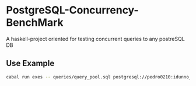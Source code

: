 # PostgreSQL-Concurrency-BenchMark

A haskell-project oriented for testing concurrent queries to any postreSQL DB

## Use Example

``` bash
cabal run exes -- queries/query_pool.sql postgresql://pedro0210:idunno_com@localhost:5432/db - 30
```
